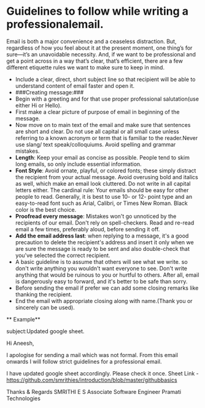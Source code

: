 # Guidelines to follow while writing a professionalemail.
Email is both a major convenience and a ceaseless distraction. But, regardless of how you feel about it at the present moment, one thing’s for sure—it’s an unavoidable necessity. And, if we want to be professional and get a point across in a way that’s clear, that’s efficient, there are a few different etiquette rules we want to make sure to keep in mind.

- Include a clear, direct, short subject line so that recipient will be able to understand content of email faster and open it.
- ###Creating message:###
- Begin with a greeting and for that use proper professional salutation(use either Hi or Hello).
- First make a clear picture of purpose of email in beginning of the message.
- Now move on to main text of the email and make sure that sentences are short and clear.  Do not use all capital or all small case unless referring to a known acronym or term that is familiar to the reader.Never use slang/ text speak/colloquiums. Avoid spelling and grammar mistakes.
- **Length**: Keep your email as concise as possible. People tend to skim long emails, so only include essential information.
- **Font Style**: Avoid ornate, playful, or colored fonts; these simply distract the recipient from your actual message. Avoid overusing bold and italics as well, which make an email look cluttered. Do not write in all capital letters either. The cardinal rule: Your emails should be easy for other people to read. Generally, it is best to use 10- or 12- point type and an easy-to-read font such as Arial, Calibri, or Times New Roman. Black color is the best choice.
- **Proofread every message**: Mistakes won't go unnoticed by the recipients of our email. Don't rely on spell-checkers. Read and re-read email a few times, preferably aloud, before sending it off. 
- **Add the email address last**: when replying to a message, it's a good precaution to delete the recipient's address and insert it only when we are sure the message is ready to be sent and also double-check that you've selected the correct recipient.
- A basic guideline is to assume that others will see what we write. so don't write anything you wouldn't want everyone to see. Don't write anything that would be ruinous to you or hurtful to others. After all, email is dangerously easy to forward, and it's better to be safe than sorry.
- Before sending the email if prefer we can add some closing remarks like thanking the recipient.
- End the email with appropriate closing along with name.(Thank you or sincerely can be used).

** Example**
  

subject:Updated google sheet.

Hi Aneesh,

 I apologise for sending a mail which was not formal. From this email onwards I will follow strict guidelines for a professional email.

I have updated google sheet accordingly.
Please check it once.
Sheet Link - https://github.com/smrithies/introduction/blob/master/githubbasics
                    

Thanks & Regards
SMRITHI E S
Associate Software Engineer
Pramati Technologies

